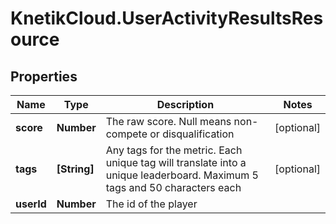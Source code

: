# KnetikCloud.UserActivityResultsResource

## Properties
Name | Type | Description | Notes
------------ | ------------- | ------------- | -------------
**score** | **Number** | The raw score. Null means non-compete or disqualification | [optional] 
**tags** | **[String]** | Any tags for the metric. Each unique tag will translate into a unique leaderboard. Maximum 5 tags and 50 characters each | [optional] 
**userId** | **Number** | The id of the player | 


